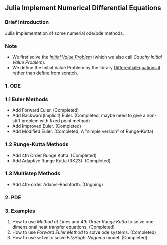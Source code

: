 ## Julia Implement Numerical Differential Equations
### Brief Introduction
Julia Implementation of some numerial ode/pde methods.
### Note
- We first solve the *[Initial Value Problem](https://en.wikipedia.org/wiki/Initial_value_problem#:~:text=In%20multivariable%20calculus%2C%20an%20initial,solving%20an%20initial%20value%20problem.)* (which we also call *Cauchy Initial Value Problem*). 
- We define the Initial Value Problem by the library [DifferentialEquations.jl](https://docs.sciml.ai/DiffEqDocs/stable/) rather than define from scratch.
### 1. ODE

### 1.1 Euler Methods
- Add Forward Euler. (Completed) 
- Add Backward(Implicit) Euler. (Completed, maybe need to give a non-stiff problem with fixed point method)
- Add Improved Euler. (Completed)
- Add Modified Euler. (Completed, A "simple version" of Runge-Kutta)
### 1.2 Runge-Kutta Methods
- Add 4th Order Runge Kutta. (Completed)
- Add Adaptive Runge Kutta (RK23). (Completed)

### 1.3 Multistep Methods
- Add 4th-order Adams–Bashforth. (Ongoing)

### 2. PDE
### 3. Examples
1. How to use *Method of Lines* and *4th Order Runge Kutta* to solve one-dimensional heat transfer equations. (Completed)
2. How to use *Forward Euler Method* to solve ode systems. (Completed)
3. How to use `solve` to solve *FitzHugh-Nagumo* model. (Completed)
